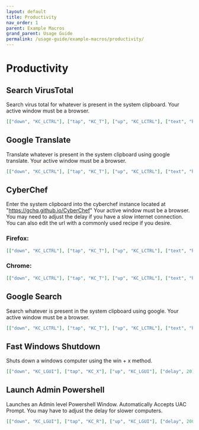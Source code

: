 ```yaml
---
layout: default
title: Productivity
nav_order: 1
parent: Example Macros
grand_parent: Usage Guide
permalink: /usage-guide/example-macros/productivity/
---
```


# Productivity

## Search VirusTotal

Search virus total for whatever is present in the system clipboard. Your active window must be a browser.

```json
[["down", "KC_LCTRL"], ["tap", "KC_T"], ["up", "KC_LCTRL"], ["text", "https://www.virustotal.com/gui/search/"], ["down", "KC_LCTRL"], ["tap", "KC_V"], ["up", "KC_LCTRL"], ["delay", 20], ["tap", "KC_ENTER"]]

```

## Google Translate

Translate whatever is present in the system clipboard using google translate. Your active window must be a browser.

```json
[["down", "KC_LCTRL"], ["tap", "KC_T"], ["up", "KC_LCTRL"], ["text", "https://translate.google.com/?sl=auto&tl=en&op=translate&text="], ["down", "KC_LCTRL"], ["tap", "KC_V"], ["up", "KC_LCTRL"], ["delay", 20], ["tap", "KC_ENTER"]]

```

## CyberChef

Enter the system clipboard into the cyberchef instance located at "https://gchq.github.io/CyberChef" Your active window must be a browser. You may need to adjust the delay if you have a slow internet connection. You can also edit the url with a commonly used recipe if you desire.

### Firefox:

```json
[["down", "KC_LCTRL"], ["tap", "KC_T"], ["up", "KC_LCTRL"], ["text", "https://gchq.github.io/CyberChef/"], ["tap", "KC_ENTER"], ["delay", 2000], ["tap", "KC_TAB"], ["down", "KC_LCTRL"], ["tap", "KC_V"], ["up", "KC_LCTRL"]]

```
### Chrome:

```json
[["down", "KC_LCTRL"], ["tap", "KC_T"], ["up", "KC_LCTRL"], ["text", "https://gchq.github.io/CyberChef/"], ["tap", "KC_ENTER"], ["delay", 2000], ["down", "KC_LSHIFT"], ["tap", "KC_TAB"], ["up", "KC_LSHIFT"], ["down", "KC_LCTRL"], ["tap", "KC_V"], ["up", "KC_LCTRL"]]

```

## Google Search

Search whatever is present in the system clipboard using google. Your active window must be a browser.

```json
[["down", "KC_LCTRL"], ["tap", "KC_T"], ["up", "KC_LCTRL"], ["text", "https://www.google.com/search?&q="], ["down", "KC_LCTRL"], ["tap", "KC_V"], ["up", "KC_LCTRL"], ["delay", 20], ["tap", "KC_ENTER"]]

```

## Fast Windows Shutdown

Shuts down a windows computer using the win + x method.

```json
[["down", "KC_LGUI"], ["tap", "KC_X"], ["up", "KC_LGUI"], ["delay", 20], ["tap", "KC_U"], ["tap", "KC_U"]]
```

## Launch Admin Powershell

Launches an Admin level Powershell Window. Automatically Accepts UAC Prompt. You may have to adjust the delay for slower computers.

```json
[["down", "KC_LGUI"], ["tap", "KC_R"], ["up", "KC_LGUI"], ["delay", 200], ["text", "powershell.exe"], ["delay", 20], ["down", "KC_LCTRL", "KC_LSHIFT"], ["tap", "KC_ENTER"], ["up", "KC_LCTRL", "KC_LSHIFT"], ["delay", 800], ["tap", "KC_LEFT"], ["tap", "KC_ENTER"]]

```
